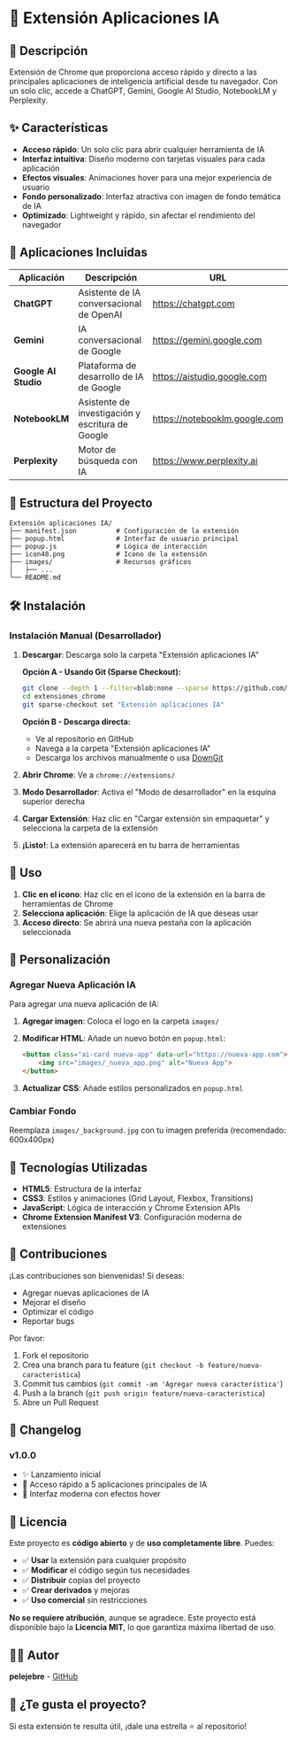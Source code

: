 # 🤖 Extensión Aplicaciones IA

## 📌 Descripción

Extensión de Chrome que proporciona acceso rápido y directo a las principales aplicaciones de inteligencia artificial desde tu navegador. Con un solo clic, accede a ChatGPT, Gemini, Google AI Studio, NotebookLM y Perplexity.

## ✨ Características

- **Acceso rápido**: Un solo clic para abrir cualquier herramienta de IA
- **Interfaz intuitiva**: Diseño moderno con tarjetas visuales para cada aplicación
- **Efectos visuales**: Animaciones hover para una mejor experiencia de usuario
- **Fondo personalizado**: Interfaz atractiva con imagen de fondo temática de IA
- **Optimizado**: Lightweight y rápido, sin afectar el rendimiento del navegador

## 🚀 Aplicaciones Incluidas

| Aplicación | Descripción | URL |
|------------|-------------|-----|
| **ChatGPT** | Asistente de IA conversacional de OpenAI | <https://chatgpt.com> |
| **Gemini** | IA conversacional de Google | <https://gemini.google.com> |
| **Google AI Studio** | Plataforma de desarrollo de IA de Google | <https://aistudio.google.com> |
| **NotebookLM** | Asistente de investigación y escritura de Google | <https://notebooklm.google.com> |
| **Perplexity** | Motor de búsqueda con IA | <https://www.perplexity.ai> |

## 📂 Estructura del Proyecto

```text
Extensión aplicaciones IA/
├── manifest.json          # Configuración de la extensión
├── popup.html             # Interfaz de usuario principal
├── popup.js               # Lógica de interacción
├── icon48.png             # Icono de la extensión
├── images/                # Recursos gráficos
│   ├── ...
└── README.md              
```

## 🛠️ Instalación

### Instalación Manual (Desarrollador)

1. **Descargar**: Descarga solo la carpeta "Extensión aplicaciones IA"

   **Opción A - Usando Git (Sparse Checkout):**
   ```bash
   git clone --depth 1 --filter=blob:none --sparse https://github.com/pelejebre/extensiones_chrome.git
   cd extensiones_chrome
   git sparse-checkout set "Extensión aplicaciones IA"
   ```

   **Opción B - Descarga directa:**
   - Ve al repositorio en GitHub
   - Navega a la carpeta "Extensión aplicaciones IA"
   - Descarga los archivos manualmente o usa [DownGit](https://minhaskamal.github.io/DownGit)

2. **Abrir Chrome**: Ve a `chrome://extensions/`

3. **Modo Desarrollador**: Activa el "Modo de desarrollador" en la esquina superior derecha

4. **Cargar Extensión**: Haz clic en "Cargar extensión sin empaquetar" y selecciona la carpeta de la extensión

5. **¡Listo!**: La extensión aparecerá en tu barra de herramientas

## 🎯 Uso

1. **Clic en el icono**: Haz clic en el icono de la extensión en la barra de herramientas de Chrome
2. **Selecciona aplicación**: Elige la aplicación de IA que deseas usar
3. **Acceso directo**: Se abrirá una nueva pestaña con la aplicación seleccionada

## 🔧 Personalización

### Agregar Nueva Aplicación IA

Para agregar una nueva aplicación de IA:

1. **Agregar imagen**: Coloca el logo en la carpeta `images/`
2. **Modificar HTML**: Añade un nuevo botón en `popup.html`:

   ```html
   <button class="ai-card nueva-app" data-url="https://nueva-app.com">
       <img src="images/_nueva_app.png" alt="Nueva App">
   </button>
   ```

3. **Actualizar CSS**: Añade estilos personalizados en `popup.html`

### Cambiar Fondo

Reemplaza `images/_background.jpg` con tu imagen preferida (recomendado: 600x400px)

## 🎨 Tecnologías Utilizadas

- **HTML5**: Estructura de la interfaz
- **CSS3**: Estilos y animaciones (Grid Layout, Flexbox, Transitions)
- **JavaScript**: Lógica de interacción y Chrome Extension APIs
- **Chrome Extension Manifest V3**: Configuración moderna de extensiones

## 🤝 Contribuciones

¡Las contribuciones son bienvenidas! Si deseas:

- Agregar nuevas aplicaciones de IA
- Mejorar el diseño
- Optimizar el código
- Reportar bugs

Por favor:

1. Fork el repositorio
2. Crea una branch para tu feature (`git checkout -b feature/nueva-caracteristica`)
3. Commit tus cambios (`git commit -am 'Agregar nueva característica'`)
4. Push a la branch (`git push origin feature/nueva-caracteristica`)
5. Abre un Pull Request

## 📝 Changelog

### v1.0.0

- ✨ Lanzamiento inicial
- 🎯 Acceso rápido a 5 aplicaciones principales de IA
- 🎨 Interfaz moderna con efectos hover

## 📄 Licencia

Este proyecto es **código abierto** y de **uso completamente libre**. Puedes:

- ✅ **Usar** la extensión para cualquier propósito
- ✅ **Modificar** el código según tus necesidades
- ✅ **Distribuir** copias del proyecto
- ✅ **Crear derivados** y mejoras
- ✅ **Uso comercial** sin restricciones

**No se requiere atribución**, aunque se agradece. Este proyecto está disponible bajo la **Licencia MIT**, lo que garantiza máxima libertad de uso.

## 👨‍💻 Autor

**pelejebre** - [GitHub](https://github.com/pelejebre)

## 🌟 ¿Te gusta el proyecto?

Si esta extensión te resulta útil, ¡dale una estrella ⭐ al repositorio!